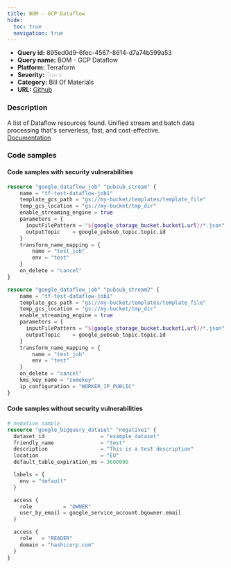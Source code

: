 ```yaml
---
title: BOM - GCP Dataflow
hide:
  toc: true
  navigation: true
---
```


<style>
  .highlight .hll {
    background-color: #ff171742;
  }
  .md-content {
    max-width: 1100px;
    margin: 0 auto;
  }
</style>

-   **Query id:** 895ed0d9-6fec-4567-8614-d7a74b599a53
-   **Query name:** BOM - GCP Dataflow
-   **Platform:** Terraform
-   **Severity:** <span style="color:#CCC">Trace</span>
-   **Category:** Bill Of Materials
-   **URL:** [Github](https://github.com/Checkmarx/kics/tree/master/assets/queries/terraform/gcp_bom/dataflow)

### Description
A list of Dataflow resources found. Unified stream and batch data processing that's serverless, fast, and cost-effective.<br>
[Documentation](https://kics.io)

### Code samples
#### Code samples with security vulnerabilities
```tf title="Postitive test num. 1 - tf file" hl_lines="1 17"
resource "google_dataflow_job" "pubsub_stream" {
    name = "tf-test-dataflow-job1"
    template_gcs_path = "gs://my-bucket/templates/template_file"
    temp_gcs_location = "gs://my-bucket/tmp_dir"
    enable_streaming_engine = true
    parameters = {
      inputFilePattern = "${google_storage_bucket.bucket1.url}/*.json"
      outputTopic    = google_pubsub_topic.topic.id
    }
    transform_name_mapping = {
        name = "test_job"
        env = "test"
    }
    on_delete = "cancel"
}

resource "google_dataflow_job" "pubsub_stream2" {
    name = "tf-test-dataflow-job1"
    template_gcs_path = "gs://my-bucket/templates/template_file"
    temp_gcs_location = "gs://my-bucket/tmp_dir"
    enable_streaming_engine = true
    parameters = {
      inputFilePattern = "${google_storage_bucket.bucket1.url}/*.json"
      outputTopic    = google_pubsub_topic.topic.id
    }
    transform_name_mapping = {
        name = "test_job"
        env = "test"
    }
    on_delete = "cancel"
    kms_key_name = "somekey"
    ip_configuration = "WORKER_IP_PUBLIC"
}

```


#### Code samples without security vulnerabilities
```tf title="Negative test num. 1 - tf file"
# negative sample
resource "google_bigquery_dataset" "negative1" {
  dataset_id                  = "example_dataset"
  friendly_name               = "test"
  description                 = "This is a test description"
  location                    = "EU"
  default_table_expiration_ms = 3600000

  labels = {
    env = "default"
  }

  access {
    role          = "OWNER"
    user_by_email = google_service_account.bqowner.email
  }

  access {
    role   = "READER"
    domain = "hashicorp.com"
  }
}

```
